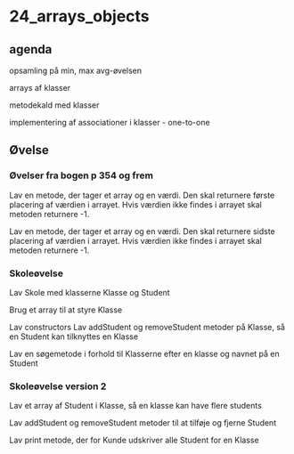# 24_arrays_objects

## agenda

opsamling på min, max avg-øvelsen

arrays af klasser

metodekald med klasser

implementering af associationer i klasser - one-to-one

## Øvelse

### Øvelser fra bogen p 354 og frem

Lav en metode, der tager et array og en værdi. Den skal returnere første placering af værdien i arrayet. Hvis værdien ikke findes i arrayet skal metoden returnere -1.

Lav en metode, der tager et array og en værdi. Den skal returnere sidste placering af værdien i arrayet. Hvis værdien ikke findes i arrayet skal metoden returnere -1.

### Skoleøvelse

Lav Skole med klasserne Klasse og Student

Brug et array til at styre Klasse

Lav constructors
Lav addStudent og removeStudent metoder på Klasse, så en Student kan tilknyttes en Klasse 

Lav en søgemetode i forhold til Klasserne efter en klasse og navnet på en Student

### Skoleøvelse version 2

Lav et array af Student i Klasse, så en klasse kan have flere students

Lav addStudent og removeStudent metoder til at tilføje og fjerne Student

Lav print metode, der for Kunde udskriver alle Student for en Klasse
